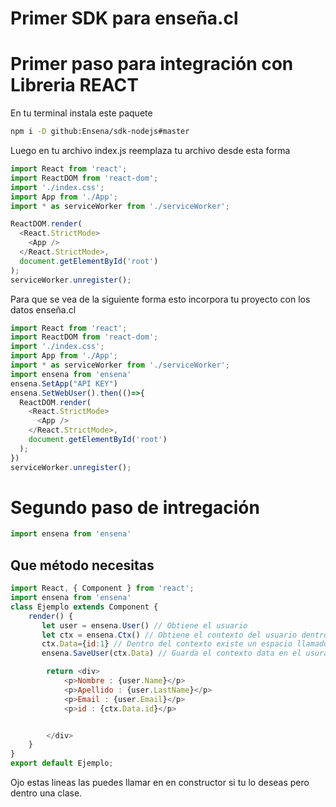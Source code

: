 # Primer SDK para enseña.cl

# Primer paso para integración con Libreria REACT

En tu terminal instala este paquete
``` bash
npm i -D github:Ensena/sdk-nodejs#master
```


Luego en tu archivo index.js reemplaza tu archivo desde esta forma
``` js
import React from 'react';
import ReactDOM from 'react-dom';
import './index.css';
import App from './App';
import * as serviceWorker from './serviceWorker';

ReactDOM.render(
  <React.StrictMode>
    <App />
  </React.StrictMode>,
  document.getElementById('root')
);
serviceWorker.unregister();
```
Para que se vea de la siguiente forma esto incorpora tu proyecto con los datos enseña.cl
``` js
import React from 'react';
import ReactDOM from 'react-dom';
import './index.css';
import App from './App';
import * as serviceWorker from './serviceWorker';
import ensena from 'ensena'
ensena.SetApp("API KEY")
ensena.SetWebUser().then(()=>{
  ReactDOM.render(
    <React.StrictMode>
      <App />
    </React.StrictMode>,
    document.getElementById('root')
  );
})
serviceWorker.unregister();
```

# Segundo paso de intregación
``` js 
import ensena from 'ensena'
```
## Que método necesitas 

``` js 
import React, { Component } from 'react';
import ensena from 'ensena'
class Ejemplo extends Component {
    render() {
       let user = ensena.User() // Obtiene el usuario
       let ctx = ensena.Ctx() // Obtiene el contexto del usuario dentro de este existe User que el usuario que esta en la linea anterior
       ctx.Data={id:1} // Dentro del contexto existe un espacio llamado Data el cual sirve para que la aplicacion pueda guardar algo y recuperarlo posteriormente
       ensena.SaveUser(ctx.Data) // Guarda el contexto data en el usuraio correspondiente 

        return <div>
            <p>Nombre : {user.Name}</p>
            <p>Apellido : {user.LastName}</p>
            <p>Email : {user.Email}</p>
            <p>id : {ctx.Data.id}</p>


        </div>
    }
}
export default Ejemplo;
```

Ojo estas lineas las puedes llamar en en constructor si tu lo deseas pero dentro una clase.
